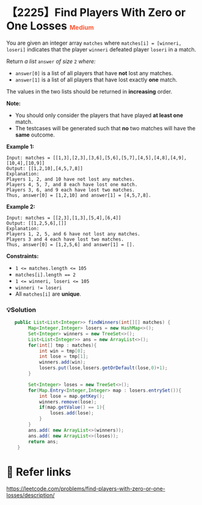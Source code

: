 # 【2225】Find Players With Zero or One Losses <font size="3" color="#FF5733">Medium</font>

You are given an integer array `matches` where `matches[i] = [winneri, loseri]` indicates that the player `winneri` defeated player `loseri` in a match.

Return *a list* `answer` *of size* `2` *where:*

- `answer[0]` is a list of all players that have **not** lost any matches.
- `answer[1]` is a list of all players that have lost exactly **one** match.

The values in the two lists should be returned in **increasing** order.

**Note:**

- You should only consider the players that have played **at least one** match.
- The testcases will be generated such that **no** two matches will have the **same** outcome.

**Example 1:**

```
Input: matches = [[1,3],[2,3],[3,6],[5,6],[5,7],[4,5],[4,8],[4,9],[10,4],[10,9]]
Output: [[1,2,10],[4,5,7,8]]
Explanation:
Players 1, 2, and 10 have not lost any matches.
Players 4, 5, 7, and 8 each have lost one match.
Players 3, 6, and 9 each have lost two matches.
Thus, answer[0] = [1,2,10] and answer[1] = [4,5,7,8].
```

**Example 2:**

```
Input: matches = [[2,3],[1,3],[5,4],[6,4]]
Output: [[1,2,5,6],[]]
Explanation:
Players 1, 2, 5, and 6 have not lost any matches.
Players 3 and 4 each have lost two matches.
Thus, answer[0] = [1,2,5,6] and answer[1] = [].
```

**Constraints:**

- `1 <= matches.length <= 105`
- `matches[i].length == 2`
- `1 <= winneri, loseri <= 105`
- `winneri != loseri`
- All `matches[i]` are **unique**.

### 💡Solution

```java
   public List<List<Integer>> findWinners(int[][] matches) {
        Map<Integer,Integer> losers = new HashMap<>();
        Set<Integer> winners = new TreeSet<>();
        List<List<Integer>> ans = new ArrayList<>();
        for(int[] tmp : matches){
            int win = tmp[0];
            int lose = tmp[1];
            winners.add(win);
            losers.put(lose,losers.getOrDefault(lose,0)+1);
        }

        Set<Integer> loses = new TreeSet<>();
        for(Map.Entry<Integer,Integer> map : losers.entrySet()){
            int lose = map.getKey();
            winners.remove(lose);
            if(map.getValue() == 1){
                loses.add(lose);
            }
        }
        ans.add( new ArrayList<>(winners));
        ans.add( new ArrayList<>(loses));
        return ans;
    }
```

# 🔗 Refer links

https://leetcode.com/problems/find-players-with-zero-or-one-losses/description/